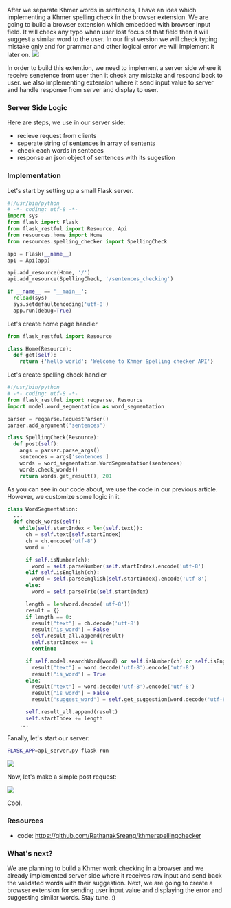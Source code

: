 After we separate Khmer words in sentences, I have an idea which implementing a Khmer spelling check in the browser extension. We are going to build a browser extension which embedded with browser input field. It will check any typo when user lost focus of that field then it will suggest a similar word to the user. In our first version we will check typing mistake only and for grammar and other logical error we will implement it later on.
![](https://images.viblo.asia/0a89e138-d5ac-429b-b1c5-cf831401c3fa.png)

In order to build this extention, we need to implement a server side where it receive senetence from user then it check any mistake and respond back to user. we also implementing extension where it send input value to server and handle response from server and display to user.


### Server Side Logic

Here are steps, we use in our server side:
- recieve request from clients
- seperate string of sentences in array of sentents
- check each words in senteces
- response an json object of sentences with its sugestion

### Implementation
Let's start by setting up a small Flask server. 
```python
#!/usr/bin/python
# -*- coding: utf-8 -*-
import sys
from flask import Flask
from flask_restful import Resource, Api
from resources.home import Home
from resources.spelling_checker import SpellingCheck

app = Flask(__name__)
api = Api(app)

api.add_resource(Home, '/')
api.add_resource(SpellingCheck, '/sentences_checking')

if __name__ == '__main__':
  reload(sys)
  sys.setdefaultencoding('utf-8')
  app.run(debug=True)
```

Let's create home page handler
```python
from flask_restful import Resource

class Home(Resource):
  def get(self):
    return {'hello world': 'Welcome to Khmer Spelling checker API'}
```


Let's create spelling check handler
```python
#!/usr/bin/python
# -*- coding: utf-8 -*-
from flask_restful import reqparse, Resource
import model.word_segmentation as word_segmentation

parser = reqparse.RequestParser()
parser.add_argument('sentences')

class SpellingCheck(Resource):
  def post(self):
    args = parser.parse_args()
    sentences = args['sentences']
    words = word_segmentation.WordSegmentation(sentences)
    words.check_words()
    return words.get_result(), 201

```

As you can see in our code about, we use the code in our previous article. However, we customize some logic in it.
```python
class WordSegmentation:
  ...
  def check_words(self):
    while(self.startIndex < len(self.text)):
      ch = self.text[self.startIndex]
      ch = ch.encode('utf-8')
      word = ''

      if self.isNumber(ch):
        word = self.parseNumber(self.startIndex).encode('utf-8')
      elif self.isEnglish(ch):
        word = self.parseEnglish(self.startIndex).encode('utf-8')
      else:
        word = self.parseTrie(self.startIndex)

      length = len(word.decode('utf-8'))
      result = {}
      if length == 0:
        result["text"] = ch.decode('utf-8')
        result["is_word"] = False
        self.result_all.append(result)
        self.startIndex += 1
        continue

      if self.model.searchWord(word) or self.isNumber(ch) or self.isEnglish(ch):
        result["text"] = word.decode('utf-8').encode('utf-8')
        result["is_word"] = True
      else:
        result["text"] = word.decode('utf-8').encode('utf-8')
        result["is_word"] = False
        result["suggest_word"] = self.get_suggestion(word.decode('utf-8'))

      self.result_all.append(result)
      self.startIndex += length
    ...
```

Fanally, let's start our server:
```sh
FLASK_APP=api_server.py flask run
```
![](https://images.viblo.asia/dce1fea3-c14a-427d-be0a-ac4db206573b.png)

Now, let's make a simple post request:

![](https://images.viblo.asia/136b06cb-501b-4ba2-b517-018407469788.png)

Cool.

### Resources
- code: https://github.com/RathanakSreang/khmerspellingchecker

### What's next?
We are planning to build a Khmer work checking in a browser and we already implemented server side where it receives raw input and send back the validated words with their suggestion. Next, we are going to create a browser extension for sending user input value and displaying the error and suggesting similar words. Stay tune. :)